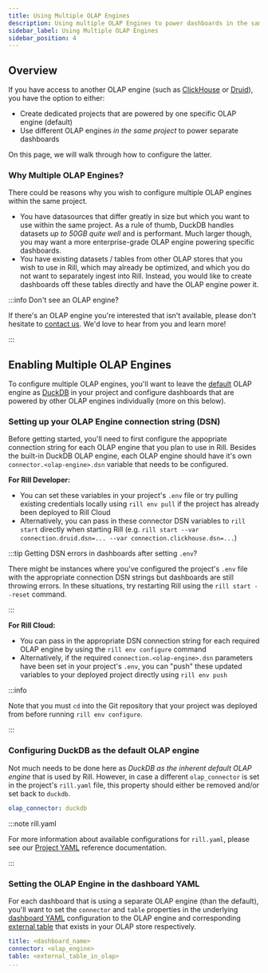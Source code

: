 ```yaml
---
title: Using Multiple OLAP Engines
description: Using multiple OLAP Engines to power dashboards in the same project
sidebar_label: Using Multiple OLAP Engines
sidebar_position: 4
---
```


## Overview

If you have access to another OLAP engine (such as [ClickHouse](clickhouse.md) or [Druid](druid.md)), you have the option to either:
- Create dedicated projects that are powered by one specific OLAP engine (default)
- Use different OLAP engines _in the same project_ to power separate dashboards

On this page, we will walk through how to configure the latter. 

### Why Multiple OLAP Engines?

There could be reasons why you wish to configure multiple OLAP engines within the same project. 
- You have datasources that differ greatly in size but which you want to use within the same project. As a rule of thumb, DuckDB handles datasets _up to 50GB quite well_ and is performant. Much larger though, you may want a more enterprise-grade OLAP engine powering specific dashboards.
- You have existing datasets / tables from other OLAP stores that you wish to use in Rill, which may already be optimized, and which you do not want to separately ingest into Rill. Instead, you would like to create dashboards off these tables directly and have the OLAP engine power it. 

:::info Don't see an OLAP engine?

If there's an OLAP engine you're interested that isn't available, please don't hesitate to [contact us](../../contact.md). We'd love to hear from you and learn more!

:::

## Enabling Multiple OLAP Engines

To configure multiple OLAP engines, you'll want to leave the <u>default</u> OLAP engine as [DuckDB](duckdb.md) in your project and configure dashboards that are powered by other OLAP engines individually (more on this below).

### Setting up your OLAP Engine connection string (DSN)

Before getting started, you'll need to first configure the appopriate connection string for each OLAP engine that you plan to use in Rill. Besides the built-in DuckDB OLAP engine, each OLAP engine should have it's own `connector.<olap-engine>.dsn` variable that needs to be configured.

**For Rill Developer:**
- You can set these variables in your project's `.env` file or try pulling existing credentials locally using `rill env pull` if the project has already been deployed to Rill Cloud
- Alternatively, you can pass in these connector DSN variables to `rill start` directly when starting Rill (e.g. `rill start --var connection.druid.dsn=... --var connection.clickhouse.dsn=...`)

:::tip Getting DSN errors in dashboards after setting `.env`?

There might be instances where you've configured the project's `.env` file with the appropriate connection DSN strings but dashboards are still throwing errors. In these situations, try restarting Rill using the `rill start --reset` command.

:::

**For Rill Cloud:**
- You can pass in the appropriate DSN connection string for each required OLAP engine by using the `rill env configure` command
- Alternatively, if the required `connection.<olap-engine>.dsn` parameters have been set in your project's `.env`, you can "push" these updated variables to your deployed project directly using `rill env push`

:::info

Note that you must `cd` into the Git repository that your project was deployed from before running `rill env configure`.

:::

### Configuring DuckDB as the default OLAP engine

Not much needs to be done here as _DuckDB as the inherent default OLAP engine_ that is used by Rill. However, in case a different `olap_connector` is set in the project's `rill.yaml` file, this property should either be removed and/or set back to `duckdb`.

```yaml
olap_connector: duckdb
```

:::note rill.yaml

For more information about available configurations for `rill.yaml`, please see our [Project YAML](../project-files/rill-yaml.md) reference documentation.

:::

### Setting the OLAP Engine in the dashboard YAML

For each dashboard that is using a separate OLAP engine (than the default), you'll want to set the `connector` and `table` properties in the underlying [dashboard YAML](../project-files/dashboards.md) configuration to the OLAP engine and corresponding [external table](build/olap/olap.md#external-olap-tables) that exists in your OLAP store respectively.

```yaml
title: <dashboard_name>
connector: <olap_engine>
table: <external_table_in_olap>
...
```